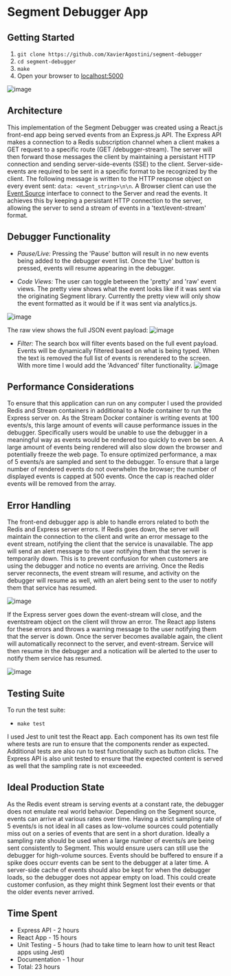 # Segment Debugger App

## Getting Started

1. `git clone https://github.com/XavierAgostini/segment-debugger`
2. `cd segment-debugger`
3. `make`
4. Open your browser to [localhost:5000](http://localhost:5000)

![image](https://user-images.githubusercontent.com/7476817/45786389-1bbd4200-bc25-11e8-83a8-200ddee8c6d6.png)

## Architecture

This implementation of the Segment Debugger was created using a React.js front-end app being served events from an Express.js API. The Express API makes a connection to a Redis subscription channel when a client makes a GET request to a specific route (GET /debugger-stream). The server will then forward those messages the client by maintaining a persistant HTTP connection and sending server-side-events (SSE) to the client. Server-side-events are required to be sent in a specific format to be recognized by the client. The following message is written to the HTTP response object on every event sent: `data: <event_string>\n\n`. A Browser client can use the [Event Source](https://developer.mozilla.org/en-US/docs/Web/API/EventSource) interface to connect to the Server and read the events. It achieves this by keeping a persistant HTTP connection to the server, allowing the server to send a stream of events in a 'text/event-stream' format. 

## Debugger Functionality

- *Pause/Live:* Pressing the 'Pause' button will result in no new events being added to the debugger event list. Once the 'Live' button is pressed, events will resume appearing in the debugger.

- *Code Views:* The user can toggle between the 'pretty' and 'raw' event views. The pretty view shows what the event looks like if it was sent via the originating Segment library. Currently the pretty view will only show the event formatted as it would be if it was sent via analytics.js.

![image](https://user-images.githubusercontent.com/7476817/45786437-4909f000-bc25-11e8-97a2-533b4b35aaa4.png)

The raw view shows the full JSON event payload:
![image](https://user-images.githubusercontent.com/7476817/45786303-b9644180-bc24-11e8-950c-9072a6d91a37.png)

- *Filter:*  The search box will filter events based on the full event payload. Events will be dynamically filtered based on what is being typed. When the text is removed the full list of events is rerendered to the screen. With more time I would add the 'Advanced' filter functionality.
![image](https://user-images.githubusercontent.com/7476817/45786342-e4e72c00-bc24-11e8-8491-6fe98c8576bb.png)

## Performance Considerations

To ensure that this application can run on any computer I used the provided Redis and Stream containers in additional to a Node container to run the Express server on. As the Stream Docker container is writing events at 100 events/s, this large amount of events will cause performance issues in the debugger. Specifically users would be unable to use the debugger in a meaningful way as events would be rendered too quickly to even be seen. A large amount of events being rendered will also slow down the browser and potentially freeze the web page. To ensure optimized performance, a max of 5 events/s are sampled and sent to the debugger. To ensure that a large number of rendered events do not overwhelm the browser; the number of displayed events is capped at 500 events. Once the cap is reached older events will be removed from the array.

## Error Handling

The front-end debugger app is able to handle errors related to both the Redis and Express server errors. If Redis goes down, the server will maintain the connection to the client and write an error message to the event stream, notifying the client that the service is unavailable. The app will send an alert message to the user notifying them that the server is temporarily down. This is to prevent confusion for when customers are using the debugger and notice no events are arriving. Once the Redis server reconnects, the event stream will resume, and activity on the debugger will resume as well, with an alert being sent to the user to notify them that service has resumed. 


![image](https://user-images.githubusercontent.com/7476817/45731940-df3f0700-bb8e-11e8-8a5d-e68e08c9a26b.png)

If the Express server goes down the event-stream will close, and the eventstream object on the client will throw an error. The React app listens for these errors and throws a warning message to the user notifying them that the server is down. Once the server becomes available again, the client will automatically reconnect to the server, and event-stream. Service will then resume in the debugger and a notication will be alerted to the user to notify them service has resumed. 

![image](https://user-images.githubusercontent.com/7476817/45732056-72783c80-bb8f-11e8-83ce-6bd956497659.png)

## Testing Suite

To run the test suite:

- `make test`

I used Jest to unit test the React app. Each component has its own test file where tests are run to ensure that the components render as expected. Additional tests are also run to test functionality such as button clicks. The Express API is also unit tested to ensure that the expected content is served as well that the sampling rate is not exceeeded.

## Ideal Production State

As the Redis event stream is serving events at a constant rate, the debugger does not emulate real world behavior. Depending on the Segment source, events can arrive at various rates over time. Having a strict sampling rate of 5 events/s is not ideal in all cases as low-volume sources could potentially miss out on a series of events that are sent in a short duration. Ideally a sampling rate should be used when a large number of events/s are being sent consistently to Segment. This would ensure users can still use the debugger for high-volume sources. Events should be buffered to ensure if a spike does occurr events can be sent to the debugger at a later time. A server-side cache of events should also be kept for when the debugger loads, so the debugger does not appear empty on load. This could create customer confusion, as they might think Segment lost their events or that the older events never arrived.

## Time Spent
- Express API - 2 hours
- React App - 15 hours
- Unit Testing - 5 hours (had to take time to learn how to unit test React apps using Jest)
- Documentation - 1 hour
- Total: 23 hours

